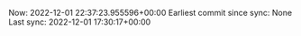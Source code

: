 Now: 2022-12-01 22:37:23.955596+00:00 Earliest commit since sync: None Last sync: 2022-12-01 17:30:17+00:00
